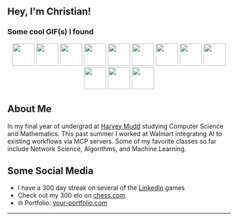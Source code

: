 ## Hey, I'm Christian! 

### Some cool GIF(s) I found
<div align="center">
  <img src="https://i.giphy.com/media/v1.Y2lkPTc5MGI3NjExMGFkZDRxajJkOXdzNXpqdjl0MmhreXFxc3RxMTBwbGRtNHV0b3VhMSZlcD12MV9pbnRlcm5hbF9naWZfYnlfaWQmY3Q9Zw/xThuWu1NaJdIvTfoFq/giphy.gif" width="50">
<img src="https://i.giphy.com/media/v1.Y2lkPTc5MGI3NjExMGFkZDRxajJkOXdzNXpqdjl0MmhreXFxc3RxMTBwbGRtNHV0b3VhMSZlcD12MV9pbnRlcm5hbF9naWZfYnlfaWQmY3Q9Zw/xThuWu1NaJdIvTfoFq/giphy.gif" width="50">
<img src="https://i.giphy.com/media/v1.Y2lkPTc5MGI3NjExMGFkZDRxajJkOXdzNXpqdjl0MmhreXFxc3RxMTBwbGRtNHV0b3VhMSZlcD12MV9pbnRlcm5hbF9naWZfYnlfaWQmY3Q9Zw/xThuWu1NaJdIvTfoFq/giphy.gif" width="50">
<img src="https://i.giphy.com/media/v1.Y2lkPTc5MGI3NjExMGFkZDRxajJkOXdzNXpqdjl0MmhreXFxc3RxMTBwbGRtNHV0b3VhMSZlcD12MV9pbnRlcm5hbF9naWZfYnlfaWQmY3Q9Zw/xThuWu1NaJdIvTfoFq/giphy.gif" width="50">
<img src="https://i.giphy.com/media/v1.Y2lkPTc5MGI3NjExMGFkZDRxajJkOXdzNXpqdjl0MmhreXFxc3RxMTBwbGRtNHV0b3VhMSZlcD12MV9pbnRlcm5hbF9naWZfYnlfaWQmY3Q9Zw/xThuWu1NaJdIvTfoFq/giphy.gif" width="50">
<img src="https://i.giphy.com/media/v1.Y2lkPTc5MGI3NjExMGFkZDRxajJkOXdzNXpqdjl0MmhreXFxc3RxMTBwbGRtNHV0b3VhMSZlcD12MV9pbnRlcm5hbF9naWZfYnlfaWQmY3Q9Zw/xThuWu1NaJdIvTfoFq/giphy.gif" width="50">
<img src="https://i.giphy.com/media/v1.Y2lkPTc5MGI3NjExMGFkZDRxajJkOXdzNXpqdjl0MmhreXFxc3RxMTBwbGRtNHV0b3VhMSZlcD12MV9pbnRlcm5hbF9naWZfYnlfaWQmY3Q9Zw/xThuWu1NaJdIvTfoFq/giphy.gif" width="50">
<img src="https://i.giphy.com/media/v1.Y2lkPTc5MGI3NjExMGFkZDRxajJkOXdzNXpqdjl0MmhreXFxc3RxMTBwbGRtNHV0b3VhMSZlcD12MV9pbnRlcm5hbF9naWZfYnlfaWQmY3Q9Zw/xThuWu1NaJdIvTfoFq/giphy.gif" width="50">
<img src="https://i.giphy.com/media/v1.Y2lkPTc5MGI3NjExMGFkZDRxajJkOXdzNXpqdjl0MmhreXFxc3RxMTBwbGRtNHV0b3VhMSZlcD12MV9pbnRlcm5hbF9naWZfYnlfaWQmY3Q9Zw/xThuWu1NaJdIvTfoFq/giphy.gif" width="50">
<img src="https://i.giphy.com/media/v1.Y2lkPTc5MGI3NjExMGFkZDRxajJkOXdzNXpqdjl0MmhreXFxc3RxMTBwbGRtNHV0b3VhMSZlcD12MV9pbnRlcm5hbF9naWZfYnlfaWQmY3Q9Zw/xThuWu1NaJdIvTfoFq/giphy.gif" width="50">
<img src="https://i.giphy.com/media/v1.Y2lkPTc5MGI3NjExMGFkZDRxajJkOXdzNXpqdjl0MmhreXFxc3RxMTBwbGRtNHV0b3VhMSZlcD12MV9pbnRlcm5hbF9naWZfYnlfaWQmY3Q9Zw/xThuWu1NaJdIvTfoFq/giphy.gif" width="50">
<img src="https://i.giphy.com/media/v1.Y2lkPTc5MGI3NjExMGFkZDRxajJkOXdzNXpqdjl0MmhreXFxc3RxMTBwbGRtNHV0b3VhMSZlcD12MV9pbnRlcm5hbF9naWZfYnlfaWQmY3Q9Zw/xThuWu1NaJdIvTfoFq/giphy.gif" width="50">

</div>

## About Me
In my final year of undergrad at [Harvey Mudd](https://hms.harvard.edu) studying Computer Science and Mathematics. This past summer I worked at Walmart integrating AI to existing workflows via MCP servers. Some of my favorite classes so far include Network Science, Algorithms, and Machine Learning. 

## Some Social Media
- I have a 300 day streak on several of the [LinkedIn](https://linkedin.com/in/chrjohnson26) games
- Check out my 300 elo on [chess.com](https://www.chess.com/member/christianj5)
- 🌐 Portfolio: [your-portfolio.com](https://your-portfolio.com)

---
